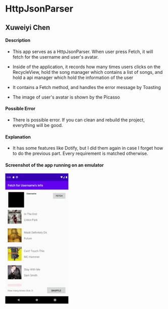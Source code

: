 # HttpJsonParser
## Xuweiyi Chen

#### Description

- This app serves as a HttpJsonParser. When user press Fetch, it will fetch for the username and user's avatar.

- Inside of the application, it records how many times users clicks on the RecycleView, hold the song manager which contains a list of songs, and hold a api manager which hold the information of the user

- It contains a Fetch method, and handles the error message by Toasting

- The image of user's avatar is shown by the Picasso

#### Possible Error

- There is possible error. If you can clean and rebuild the project, everything will be good.

#### Explanation

- It has some features like Dotify, but I did them again in case I forget how to do the previous part. Every requirement is matched otherwise. 

#### Screenshot of the app running on an emulator

<img src="src/img.png" alt="Screenshot of the app running on an emulator" width="200"/>
